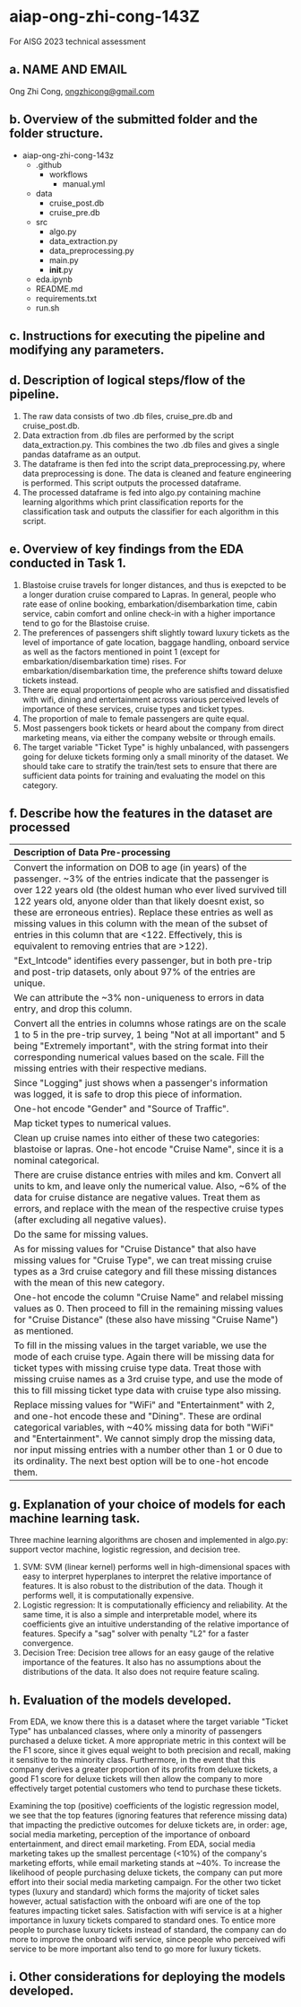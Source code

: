 # aiap-ong-zhi-cong-143Z
For AISG 2023 technical assessment

## a. NAME AND EMAIL

Ong Zhi Cong, ongzhicong@gmail.com

## b. Overview of the submitted folder and the folder structure.

- aiap-ong-zhi-cong-143z
    - .github
        - workflows
            - manual.yml
    - data
        - cruise_post.db
        - cruise_pre.db
    - src
        - algo.py
        - data_extraction.py
        - data_preprocessing.py
        - main.py
        - __init__.py
    - eda.ipynb
    - README.md
    - requirements.txt
    - run.sh


## c. Instructions for executing the pipeline and modifying any parameters.

## d. Description of logical steps/flow of the pipeline.

1. The raw data consists of two .db files, cruise_pre.db and cruise_post.db.
2. Data extraction from .db files are performed by the script data_extraction.py. This combines the two .db files and gives a single pandas dataframe as an output.
3. The dataframe is then fed into the script data_preprocessing.py, where data preprocessing is done. The data is cleaned and feature engineering is performed. This script outputs the processed dataframe.
4. The processed dataframe is fed into algo.py containing machine learning algorithms which print classification reports for the classification task and outputs the classifier for each algorithm in this script.

## e. Overview of key findings from the EDA conducted in Task 1.

1. Blastoise cruise travels for longer distances, and thus is exepcted to be a longer duration cruise compared to Lapras. In general, people who rate ease of online booking, embarkation/disembarkation time, cabin service, cabin comfort and online check-in with a higher importance tend to go for the Blastoise cruise.
2. The preferences of passengers shift slightly toward luxury tickets as the level of importance of gate location, baggage handling, onboard service as well as the factors mentioned in point 1 (except for embarkation/disembarkation time) rises. For embarkation/disembarkation time, the preference shifts toward deluxe tickets instead.
3. There are equal proportions of people who are satisfied and dissatisfied with wifi, dining and entertainment across various perceived levels of importance of these services, cruise types and ticket types.
4. The proportion of male to female passengers are quite equal.
5. Most passengers book tickets or heard about the company from direct marketing means, via either the company website or through emails.
6. The target variable "Ticket Type" is highly unbalanced, with passengers going for deluxe tickets forming only a small minority of the dataset. We should take care to stratify the train/test sets to ensure that there are sufficient data points for training and evaluating the model on this category.

## f. Describe how the features in the dataset are processed

| Description of Data Pre-processing |
|:--------|
|Convert the information on DOB to age (in years) of the passenger. ~3% of the entries indicate that the passenger is over 122 years old (the oldest human who ever lived survived till 122 years old, anyone older than that likely doesnt exist, so these are erroneous entries). Replace these entries as well as missing values in this column with the mean of the subset of entries in this column that are <122. Effectively, this is equivalent to removing entries that are >122).|
|"Ext_Intcode" identifies every passenger, but in both pre-trip and post-trip datasets, only about 97% of the entries are unique.
We can attribute the ~3% non-uniqueness to errors in data entry, and drop this column.|
|Convert all the entries in columns whose ratings are on the scale 1 to 5 in the pre-trip survey, 1 being "Not at all important" and 5 being "Extremely important", with the string format into their corresponding numerical values based on the scale. Fill the missing entries with their respective medians.|
|Since "Logging" just shows when a passenger's information was logged, it is safe to drop this piece of information.|
|One-hot encode "Gender" and "Source of Traffic".|
|Map ticket types to numerical values.|
|Clean up cruise names into either of these two categories: blastoise or lapras. One-hot encode "Cruise Name", since it is a nominal categorical.|
|There are cruise distance entries with miles and km. Convert all units to km, and leave only the numerical value. Also, ~6% of the data for cruise distance are negative values. Treat them as errors, and replace with the mean of the respective cruise types (after excluding all negative values).
 Do the same for missing values.|
|As for missing values for "Cruise Distance" that also have missing values for "Cruise Type", we can treat missing cruise types as a 3rd cruise category and fill these missing distances with the mean of this new category.|
|One-hot encode the column "Cruise Name" and relabel missing values as 0. Then proceed to fill in the remaining missing values for "Cruise Distance" (these also have missing "Cruise Name") as mentioned.|
|To fill in the missing values in the target variable, we use the mode of each cruise type. Again there will be missing data for ticket types with missing cruise type data. Treat those with missing cruise names as a 3rd cruise type, and use the mode of this to fill missing ticket type data with cruise type also missing.|
|Replace missing values for "WiFi" and "Entertainment" with 2, and one-hot encode these and "Dining". These are ordinal categorical variables, with ~40% missing data for both "WiFi" and "Entertainment". We cannot simply drop the missing data, nor input missing entries with a number other than 1 or 0 due to its ordinality. The next best option will be to one-hot encode them.

## g. Explanation of your choice of models for each machine learning task.

Three machine learning algorithms are chosen and implemented in algo.py: support vector machine, logistic regression, and decision tree.

1. SVM: SVM (linear kernel) performs well in high-dimensional spaces with easy to interpret hyperplanes to interpret the relative importance of features. It is also robust to the distribution of the data. Though it performs well, it is computationally expensive.
2. Logistic regression: It is computationally efficiency and reliability. At the same time, it is also a simple and interpretable model, where its coefficients give an intuitive understanding of the relative importance of features. Specify a "sag" solver with penalty "L2" for a faster convergence.
3. Decision Tree: Decision tree allows for an easy gauge of the relative importance of the features. It also has no assumptions about the distributions of the data. It also does not require feature scaling.

## h. Evaluation of the models developed.

From EDA, we know there this is a dataset where the target variable "Ticket Type" has unbalanced classes, where only a minority of passengers purchased a deluxe ticket. A more appropriate metric in this context will be the F1 score, since it gives equal weight to both precision and recall, making it sensitive to the minority class.
Furthermore, in the event that this company derives a greater proportion of its profits from deluxe tickets, a good F1 score for deluxe tickets will then allow the company to more effectively target potential customers who tend to purchase these tickets.

Examining the top (positive) coefficients of the logistic regression model, we see that the top features (ignoring features that reference missing data) that impacting the predictive outcomes for deluxe tickets are, in order: age, social media marketing, perception of the importance of onboard entertainment, and direct email marketing. From EDA, social media marketing takes up the smallest percentage (<10%) of the company's marketing efforts, while email marketing stands at ~40%. To increase the likelihood of people purchasing deluxe tickets, the company can put more effort into their social media marketing campaign.
For the other two ticket types (luxury and standard) which forms the majority of ticket sales however, actual satisfaction with the onboard wifi are one of the top features impacting ticket sales. Satisfaction with wifi service is at a higher importance in luxury tickets compared to standard ones. To entice more people to purchase luxury tickets instead of standard, the company can do more to improve the onboard wifi service, since people who perceived wifi service to be more important also tend to go more for luxury tickets.

## i. Other considerations for deploying the models developed.




